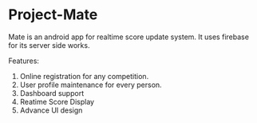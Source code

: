 # Project-Mate
Mate is an android app for realtime score update system. It uses firebase for its server side works.

Features:

1. Online registration for any competition.
2. User profile maintenance for every person.
3. Dashboard support
4. Reatime Score Display
5. Advance UI design
